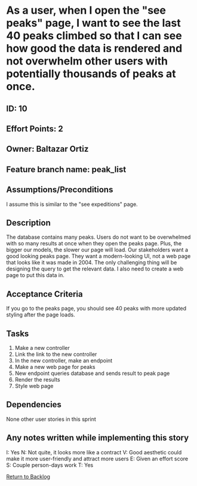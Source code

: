 # As a user, when I open the "see peaks" page, I want to see the last 40 peaks climbed so that I can see how good the data is rendered and not overwhelm other users with potentially thousands of peaks at once.

## ID: 10
## Effort Points: 2
## Owner: Baltazar Ortiz
## Feature branch name: peak_list

## Assumptions/Preconditions
I assume this is similar to the "see expeditions" page.

## Description
The database contains many peaks. Users do not want to be overwhelmed with so many results at once when they open the peaks page. Plus, the bigger our models, the slower our page will load. Our stakeholders want a good looking peaks page. They want a modern-looking UI, not a web page that looks like it was made in 2004. The only challenging thing will be designing the query to get the relevant data. I also need to create a web page to put this data in.

## Acceptance Criteria
If you go to the peaks page, you should see 40 peaks with more updated styling after the page loads.

## Tasks
1. Make a new controller
2. Link the link to the new controller
3. In the new controller, make an endpoint
4. Make a new web page for peaks
5. New endpoint queries database and sends result to peak page
6. Render the results
7. Style web page

## Dependencies
None other user stories in this sprint 

## Any notes written while implementing this story
I: Yes
N: Not quite, it looks more like a contract
V: Good aesthetic could make it more user-friendly and attract more users
E: Given an effort score
S: Couple person-days work
T: Yes


<a href="../README.md">Return to Backlog</a>
